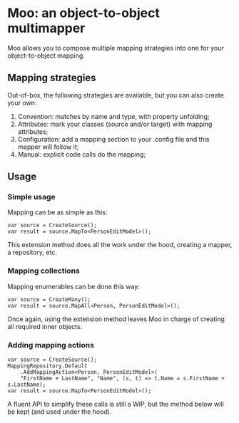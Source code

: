 Moo: an object-to-object multimapper
====================================

Moo allows you to compose multiple mapping strategies into one for your object-to-object mapping.

Mapping strategies
------------------

Out-of-box, the following strategies are available, but you can also create your own:

1. Convention: matches by name and type, with property unfolding;
2. Attributes: mark your classes (source and/or target) with mapping attributes;
3. Configuration: add a mapping section to your .config file and this mapper will follow it;
4. Manual: explicit code calls do the mapping;

Usage
-----

### Simple usage

Mapping can be as simple as this:

    var source = CreateSource();
    var result = source.MapTo<PersonEditModel>();

This extension method does all the work under the hood, creating a mapper, a repository, etc.

### Mapping collections

Mapping enumerables can be done this way:

    var source = CreateMany();
    var result = source.MapAll<Person, PersonEditModel>();

Once again, using the extension method leaves Moo in charge of creating all required inner objects.

### Adding mapping actions

    var source = CreateSource();
    MappingRepository.Default
        .AddMappingAction<Person, PersonEditModel>(
        "FirstName + LastName", "Name", (s, t) => t.Name = s.FirstName + s.LastName);
    var result = source.MapTo<PersonEditModel>();

A fluent API to simplify these calls is still a WIP, but the method below will be kept (and used under the hood).